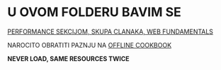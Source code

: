 # U OVOM FOLDERU BAVIM SE

[PERFORMANCE SEKCIJOM, SKUPA CLANAKA, WEB FUNDAMENTALS](https://developers.google.com/web/fundamentals/performance/why-performance-matters/)

NAROCITO OBRATITI PAZNJU NA [OFFLINE COOKBOOK](https://developers.google.com/web/fundamentals/instant-and-offline/offline-cookbook/)

**NEVER LOAD, SAME RESOURCES TWICE**